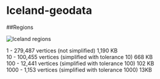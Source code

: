 Iceland-geodata
===============

##Regions

![Iceland regions](http://i.imgur.com/pXpF9RG.png)

1 - 279,487 vertices (not simplified) 1,190 KB <br> 
10 - 100,455 vertices (simplified with tolerance 10) 668 KB <br>
100 - 12,441 vertices (simplified with tolerance 100) 102 KB <br>
1000 - 1,153 vertices (simplified with tolerance 1000) 13KB <br>